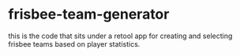 # frisbee-team-generator
this is the code that sits under a retool app for creating and selecting frisbee teams based on player statistics.
